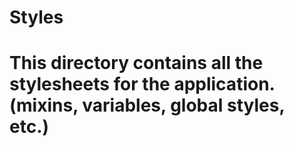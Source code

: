 # Styles

# This directory contains all the stylesheets for the application. (mixins, variables, global styles, etc.)
